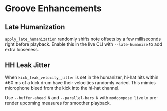 # Groove Enhancements

## Late Humanization

`apply_late_humanization` randomly shifts note offsets by a few milliseconds right before playback. Enable this in the live CLI with `--late-humanize` to add extra looseness.

## HH Leak Jitter

When `kick_leak_velocity_jitter` is set in the humanizer, hi-hat hits within ±60&nbsp;ms of a kick drum have their velocities randomly varied. This mimics microphone bleed from the kick into the hi-hat channel.

Use `--buffer-ahead N` and `--parallel-bars N` with `modcompose live` to pre-render upcoming measures for smoother playback.
